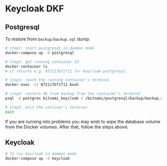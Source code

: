 # Keycloak DKF

## Postgresql

To restore from `backup/backup.sql` dump:

```bash
# step1: start postgresql in daemon mode
docker-compose up -d postgresql

# step2: get running container id
docker container ls
# it returns e.g. 072117bf1711 for keycloak-postgresql

# step3: reach the running container's terminal
docker exec -it 072117bf1711 bash

# step4: restore db from backup from the container's terminal
psql -U postgres bitnami_keycloak < /bitnami/postgresql/backup/backup.sql

# step5: exit the continer's terminal
exit
```

If you are running into problems you may wish to wipe the database volume from the Docker volumes. After that, follow the steps above. 

## Keycloak

```bash
# To run keycloak in daemon mode
docker-compose up -d keycloak
```